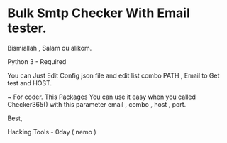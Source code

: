 # Bulk Smtp Checker With Email tester.

Bismiallah , Salam ou alikom.

Python 3 - Required

You can Just Edit Config json file and edit list combo PATH , Email to Get test and HOST.

~ For coder.
This Packages You can use it easy when you called Checker365() with this parameter email , combo , host , port.

Best,

Hacking Tools - 0day ( nemo )
